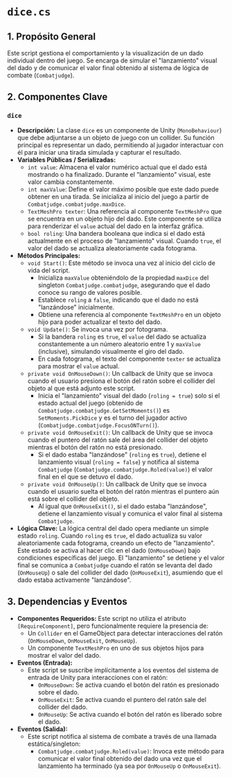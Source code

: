 # `dice.cs`

## 1. Propósito General
Este script gestiona el comportamiento y la visualización de un dado individual dentro del juego. Se encarga de simular el "lanzamiento" visual del dado y de comunicar el valor final obtenido al sistema de lógica de combate (`Combatjudge`).

## 2. Componentes Clave

### `dice`
- **Descripción:** La clase `dice` es un componente de Unity (`MonoBehaviour`) que debe adjuntarse a un objeto de juego con un collider. Su función principal es representar un dado, permitiendo al jugador interactuar con él para iniciar una tirada simulada y capturar el resultado.
- **Variables Públicas / Serializadas:**
    - `int value`: Almacena el valor numérico actual que el dado está mostrando o ha finalizado. Durante el "lanzamiento" visual, este valor cambia constantemente.
    - `int maxValue`: Define el valor máximo posible que este dado puede obtener en una tirada. Se inicializa al inicio del juego a partir de `Combatjudge.combatjudge.maxDice`.
    - `TextMeshPro texter`: Una referencia al componente `TextMeshPro` que se encuentra en un objeto hijo del dado. Este componente se utiliza para renderizar el `value` actual del dado en la interfaz gráfica.
    - `bool roling`: Una bandera booleana que indica si el dado está actualmente en el proceso de "lanzamiento" visual. Cuando `true`, el valor del dado se actualiza aleatoriamente cada fotograma.
- **Métodos Principales:**
    - `void Start()`: Este método se invoca una vez al inicio del ciclo de vida del script.
        - Inicializa `maxValue` obteniéndolo de la propiedad `maxDice` del singleton `Combatjudge.combatjudge`, asegurando que el dado conoce su rango de valores posible.
        - Establece `roling` a `false`, indicando que el dado no está "lanzándose" inicialmente.
        - Obtiene una referencia al componente `TextMeshPro` en un objeto hijo para poder actualizar el texto del dado.
    - `void Update()`: Se invoca una vez por fotograma.
        - Si la bandera `roling` es `true`, el `value` del dado se actualiza constantemente a un número aleatorio entre 1 y `maxValue` (inclusive), simulando visualmente el giro del dado.
        - En cada fotograma, el texto del componente `texter` se actualiza para mostrar el `value` actual.
    - `private void OnMouseDown()`: Un callback de Unity que se invoca cuando el usuario presiona el botón del ratón sobre el collider del objeto al que está adjunto este script.
        - Inicia el "lanzamiento" visual del dado (`roling = true`) solo si el estado actual del juego (obtenido de `Combatjudge.combatjudge.GetSetMoments()`) es `SetMoments.PickDice` y es el turno del jugador activo (`Combatjudge.combatjudge.FocusONTurn()`).
    - `private void OnMouseExit()`: Un callback de Unity que se invoca cuando el puntero del ratón sale del área del collider del objeto mientras el botón del ratón no está presionado.
        - Si el dado estaba "lanzándose" (`roling` es `true`), detiene el lanzamiento visual (`roling = false`) y notifica al sistema `Combatjudge` (`Combatjudge.combatjudge.Roled(value)`) el valor final en el que se detuvo el dado.
    - `private void OnMouseUp()`: Un callback de Unity que se invoca cuando el usuario suelta el botón del ratón mientras el puntero aún está sobre el collider del objeto.
        - Al igual que `OnMouseExit()`, si el dado estaba "lanzándose", detiene el lanzamiento visual y comunica el valor final al sistema `Combatjudge`.
- **Lógica Clave:**
    La lógica central del dado opera mediante un simple estado `roling`. Cuando `roling` es `true`, el dado actualiza su valor aleatoriamente cada fotograma, creando un efecto de "lanzamiento". Este estado se activa al hacer clic en el dado (`OnMouseDown`) bajo condiciones específicas del juego. El "lanzamiento" se detiene y el valor final se comunica a `Combatjudge` cuando el ratón se levanta del dado (`OnMouseUp`) o sale del collider del dado (`OnMouseExit`), asumiendo que el dado estaba activamente "lanzándose".

## 3. Dependencias y Eventos
- **Componentes Requeridos:** Este script no utiliza el atributo `[RequireComponent]`, pero funcionalmente requiere la presencia de:
    - Un `Collider` en el GameObject para detectar interacciones del ratón (`OnMouseDown`, `OnMouseExit`, `OnMouseUp`).
    - Un componente `TextMeshPro` en uno de sus objetos hijos para mostrar el valor del dado.
- **Eventos (Entrada):**
    - Este script se suscribe implícitamente a los eventos del sistema de entrada de Unity para interacciones con el ratón:
        - `OnMouseDown`: Se activa cuando el botón del ratón es presionado sobre el dado.
        - `OnMouseExit`: Se activa cuando el puntero del ratón sale del collider del dado.
        - `OnMouseUp`: Se activa cuando el botón del ratón es liberado sobre el dado.
- **Eventos (Salida):**
    - Este script notifica al sistema de combate a través de una llamada estática/singleton:
        - `Combatjudge.combatjudge.Roled(value)`: Invoca este método para comunicar el valor final obtenido del dado una vez que el lanzamiento ha terminado (ya sea por `OnMouseUp` o `OnMouseExit`).
